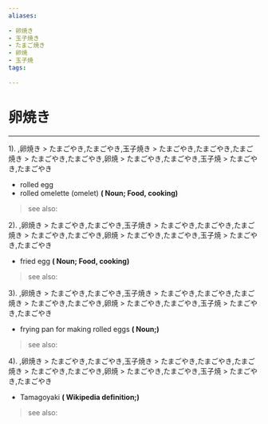 ```yaml
---
aliases:
    
- 卵焼き
- 玉子焼き
- たまご焼き
- 卵焼
- 玉子焼
tags:
    
---
```


# 卵焼き
---
1).
,卵焼き > たまごやき,たまごやき,玉子焼き > たまごやき,たまごやき,たまご焼き > たまごやき,たまごやき,卵焼 > たまごやき,たまごやき,玉子焼 > たまごやき,たまごやき

- rolled egg
- rolled omelette (omelet)
**( Noun; Food, cooking)**
> see also: 
            
2).
,卵焼き > たまごやき,たまごやき,玉子焼き > たまごやき,たまごやき,たまご焼き > たまごやき,たまごやき,卵焼 > たまごやき,たまごやき,玉子焼 > たまごやき,たまごやき

- fried egg
**( Noun; Food, cooking)**
> see also: 
            
3).
,卵焼き > たまごやき,たまごやき,玉子焼き > たまごやき,たまごやき,たまご焼き > たまごやき,たまごやき,卵焼 > たまごやき,たまごやき,玉子焼 > たまごやき,たまごやき

- frying pan for making rolled eggs
**( Noun;)**
> see also: 
            
4).
,卵焼き > たまごやき,たまごやき,玉子焼き > たまごやき,たまごやき,たまご焼き > たまごやき,たまごやき,卵焼 > たまごやき,たまごやき,玉子焼 > たまごやき,たまごやき

- Tamagoyaki
**( Wikipedia definition;)**
> see also: 
            